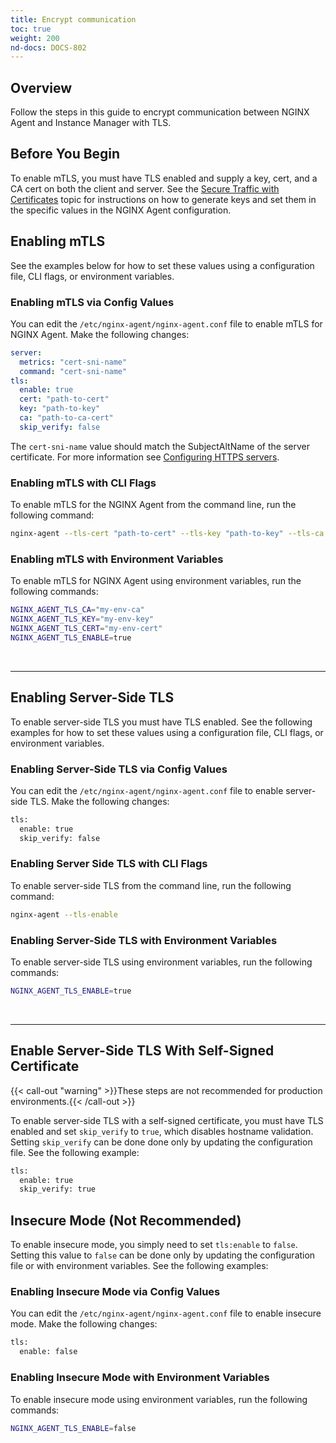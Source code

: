 ```yaml
---
title: Encrypt communication
toc: true
weight: 200
nd-docs: DOCS-802
---
```


## Overview

Follow the steps in this guide to encrypt communication between NGINX Agent and Instance Manager with TLS.

## Before You Begin

To enable mTLS, you must have TLS enabled and supply a key, cert, and a CA cert on both the client and server. See the [Secure Traffic with Certificates](https://docs.nginx.com/nginx-instance-manager/system-configuration/secure-traffic/) topic for instructions on how to generate keys and set them in the specific values in the NGINX Agent configuration.

## Enabling mTLS

See the examples below for how to set these values using a configuration file, CLI flags, or environment variables.

### Enabling mTLS via Config Values

You can edit the `/etc/nginx-agent/nginx-agent.conf` file to enable mTLS for NGINX Agent. Make the following changes:

```yaml
server:
  metrics: "cert-sni-name"
  command: "cert-sni-name"
tls:
  enable: true
  cert: "path-to-cert"
  key: "path-to-key"
  ca: "path-to-ca-cert"
  skip_verify: false
```

The `cert-sni-name` value should match the SubjectAltName of the server certificate. For more information see [Configuring HTTPS servers](http://nginx.org/en/docs/http/configuring_https_servers.html).

### Enabling mTLS with CLI Flags

To enable mTLS for the NGINX Agent from the command line, run the following command:

```bash
nginx-agent --tls-cert "path-to-cert" --tls-key "path-to-key" --tls-ca "path-to-ca-cert" --tls-enable
```

### Enabling mTLS with Environment Variables

To enable mTLS for NGINX Agent using environment variables, run the following commands:

```bash
NGINX_AGENT_TLS_CA="my-env-ca"
NGINX_AGENT_TLS_KEY="my-env-key"
NGINX_AGENT_TLS_CERT="my-env-cert"
NGINX_AGENT_TLS_ENABLE=true
```

<br>

---

## Enabling Server-Side TLS

To enable server-side TLS you must have TLS enabled. See the following examples for how to set these values using a configuration file, CLI flags, or environment variables.

### Enabling Server-Side TLS via Config Values

You can edit the `/etc/nginx-agent/nginx-agent.conf` file to enable server-side TLS. Make the following changes:

```bash
tls:
  enable: true
  skip_verify: false
```

### Enabling Server Side TLS with CLI Flags

To enable server-side TLS from the command line, run the following command:

```bash
nginx-agent --tls-enable
```

### Enabling Server-Side TLS with Environment Variables

To enable server-side TLS using environment variables, run the following commands:

```bash
NGINX_AGENT_TLS_ENABLE=true
```

<br>

---

## Enable Server-Side TLS With Self-Signed Certificate

{{< call-out "warning" >}}These steps are not recommended for production environments.{{< /call-out >}}

To enable server-side TLS with a self-signed certificate, you must have TLS enabled and set `skip_verify` to `true`, which disables hostname validation. Setting `skip_verify` can be done done only by updating the configuration file. See the following example:

```bash
tls:
  enable: true
  skip_verify: true
```

## Insecure Mode (Not Recommended)

To enable insecure mode, you simply need to set `tls:enable` to `false`. Setting this value to `false` can be done only by updating the configuration file or with environment variables. See the following examples:

### Enabling Insecure Mode via Config Values

You can edit the `/etc/nginx-agent/nginx-agent.conf` file to enable insecure mode. Make the following changes:

```bash
tls:
  enable: false
```

### Enabling Insecure Mode with Environment Variables

To enable insecure mode using environment variables, run the following commands:

```bash
NGINX_AGENT_TLS_ENABLE=false
```
